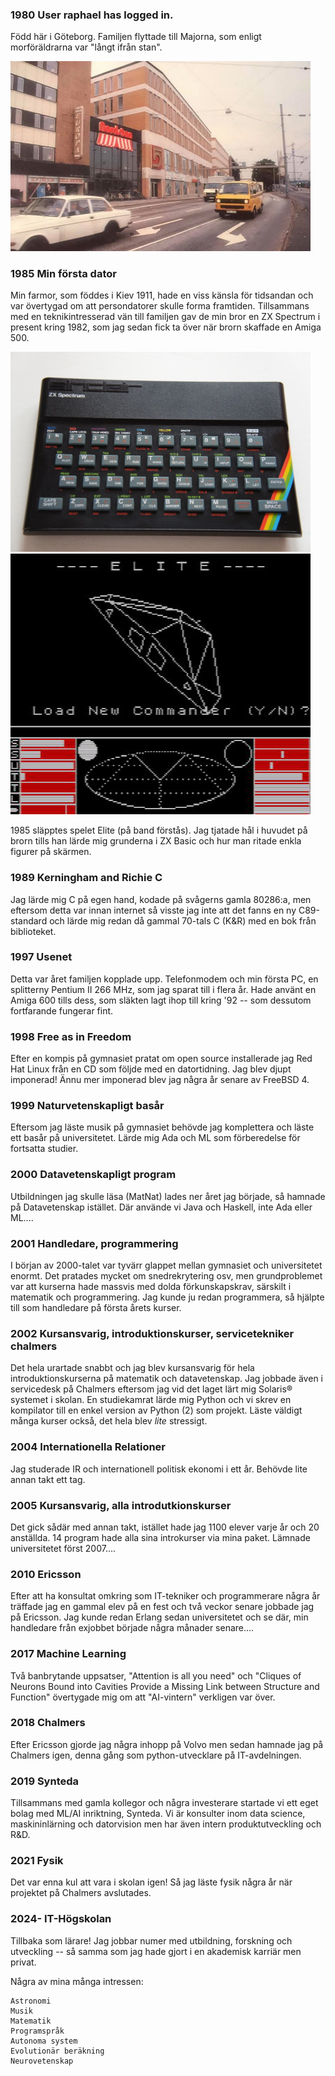 ### 1980 User raphael has logged in.
Född här i Göteborg. Familjen flyttade till Majorna, som enligt morföräldrarna var "långt ifrån stan".

<img src="../assets/nordstan.jpg" width=480>

### 1985 Min första dator
Min farmor, som föddes i Kiev 1911, hade en viss känsla för tidsandan och var övertygad om att persondatorer skulle forma framtiden. Tillsammans med en teknikintresserad vän till familjen gav de min bror en ZX Spectrum i present kring 1982, som jag sedan fick ta över när brorn skaffade en Amiga 500. 

<img src="assets/speccy.jpg" width=480><img src="assets/Elite.png" width=480>

1985 släpptes spelet Elite (på band förstås). Jag tjatade hål i huvudet på brorn tills han lärde mig grunderna i ZX Basic och hur man ritade enkla figurer på skärmen.
### 1989 Kerningham and Richie C
Jag lärde mig C på egen hand, kodade på svågerns gamla 80286:a, men eftersom detta var innan internet så visste jag inte att det fanns en ny C89-standard och lärde mig redan då gammal 70-tals C (K&R) med en bok från biblioteket.
### 1997 Usenet
Detta var året familjen kopplade upp. Telefonmodem och min första PC, en splitterny Pentium II 266 MHz, som jag sparat till i flera år. Hade använt en Amiga 600 tills dess, som släkten lagt ihop till kring '92 -- som dessutom fortfarande fungerar fint. 
### 1998 Free as in Freedom
Efter en kompis på gymnasiet pratat om open source installerade jag Red Hat Linux från en CD som följde med en datortidning. Jag blev djupt imponerad! Ännu mer imponerad blev jag några år senare av FreeBSD 4. 
### 1999 Naturvetenskapligt basår
Eftersom jag läste musik på gymnasiet behövde jag komplettera och läste ett basår på universitetet. Lärde mig Ada och ML som förberedelse för fortsatta studier.
### 2000 Datavetenskapligt program
Utbildningen jag skulle läsa (MatNat) lades ner året jag började, så hamnade på Datavetenskap istället. Där använde vi Java och Haskell, inte Ada eller ML....
### 2001 Handledare, programmering
I början av 2000-talet var tyvärr glappet mellan gymnasiet och universitetet enormt. Det pratades mycket om snedrekrytering osv, men grundproblemet var att kurserna hade massvis med dolda förkunskapskrav, särskilt i matematik och programmering. Jag kunde ju redan programmera, så hjälpte till som handledare på första årets kurser.
### 2002 Kursansvarig, introduktionskurser, servicetekniker chalmers
Det hela urartade snabbt och jag blev kursansvarig för hela introduktionskurserna på matematik och datavetenskap. Jag jobbade även i servicedesk på Chalmers eftersom jag vid det laget lärt mig Solaris® systemet i skolan. En studiekamrat lärde mig Python och vi skrev en kompilator till en enkel version av Python (2) som projekt. Läste väldigt många kurser också, det hela blev _lite_ stressigt.
### 2004 Internationella Relationer
Jag studerade IR och internationell politisk ekonomi i ett år. Behövde lite annan takt ett tag.
### 2005 Kursansvarig, alla introdutkionskurser
Det gick sådär med annan takt, istället hade jag 1100 elever varje år och 20 anställda. 14 program hade alla sina introkurser via mina paket. Lämnade universitetet först 2007....
### 2010 Ericsson 
Efter att ha konsultat omkring som IT-tekniker och programmerare några år träffade jag en gammal elev på en fest och två veckor senare jobbade jag på Ericsson. Jag kunde redan Erlang sedan universitetet och se där, min handledare från exjobbet började några månader senare....
### 2017 Machine Learning
Två banbrytande uppsatser, "Attention is all you need" och "Cliques of Neurons Bound into Cavities Provide a Missing Link between Structure and Function" övertygade mig om att "AI-vintern" verkligen var över. 
### 2018 Chalmers
Efter Ericsson gjorde jag några inhopp på Volvo men sedan hamnade jag på Chalmers igen, denna gång som python-utvecklare på IT-avdelningen.
### 2019 Synteda
Tillsammans med gamla kollegor och några investerare startade vi ett eget bolag med ML/AI inriktning, Synteda. Vi är konsulter inom data science, maskininlärning och datorvision men har även intern produktutveckling och R&D. 
### 2021 Fysik
Det var enna kul att vara i skolan igen! Så jag läste fysik några år när projektet på Chalmers avslutades.
### 2024- IT-Högskolan
Tillbaka som lärare! Jag jobbar numer med utbildning, forskning och utveckling -- så samma som jag hade gjort i en akademisk karriär men privat.


Några av mina många intressen:

    Astronomi
    Musik
    Matematik
    Programspråk
    Autonoma system
    Evolutionär beräkning
    Neurovetenskap